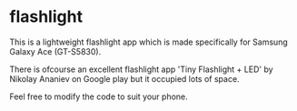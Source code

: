 flashlight
==========
This is a lightweight flashlight app which is made specifically for Samsung Galaxy Ace (GT-S5830).

There is ofcourse an excellent flashlight app 'Tiny Flashlight + LED' by Nikolay Ananiev on Google play but it occupied lots of space.

Feel free to modify the code to suit your phone.



